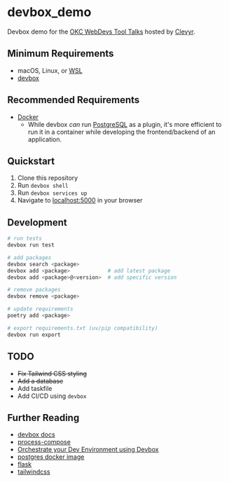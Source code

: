 # devbox_demo

Devbox demo for the [OKC WebDevs Tool Talks](https://www.meetup.com/okcwebdevs/events/301038372/) hosted by [Clevyr](https://clevyr.com/).

## Minimum Requirements
* macOS, Linux, or [WSL](https://docs.microsoft.com/en-us/windows/wsl/install)
* [devbox](https://www.jetify.com/devbox/docs/installing_devbox/)

## Recommended Requirements
* [Docker](https://docs.docker.com/get-docker/)
  * While devbox _can_ run [PostgreSQL](https://www.jetify.com/devbox/docs/devbox_examples/databases/postgres/) as a plugin, it's more efficient to run it in a container while developing the frontend/backend of an application.

## Quickstart
1. Clone this repository
2. Run `devbox shell`
3. Run `devbox services up`
4. Navigate to [localhost:5000](http://localhost:5000) in your browser

## Development
```bash
# run tests
devbox run test

# add packages
devbox search <package>
devbox add <package>            # add latest package
devbox add <package>@<version>  # add specific version

# remove packages
devbox remove <package>

# update requirements
poetry add <package>

# export requirements.txt (uv/pip compatibility)
devbox run export
```

## TODO
* ~~Fix Tailwind CSS styling~~
* ~~Add a database~~
* Add taskfile
* Add CI/CD using `devbox`

## Further Reading
* [devbox docs](https://www.jetify.com/devbox/docs/)
* [process-compose](https://f1bonacc1.github.io/process-compose/launcher/)
* [Orchestrate your Dev Environment using Devbox](https://meijer.ws/articles/orchestrate-your-dev-environment-using-devbox)
* [postgres docker image](https://hub.docker.com/_/postgres)
* [flask](https://flask.palletsprojects.com/en/3.0.x/server/)
* [tailwindcss](https://tailwindcss.com/docs/installation/play-cdn)
